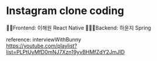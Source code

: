 # Instagram clone coding
👩‍💻Frontend: 이해원 React Native
👩🏻‍💻Backend: 하윤지 Spring

reference: interviewWithBunny <br>
https://youtube.com/playlist?list=PLPtUyMfD0mNJ7Xzn19yvBHMfZdY2JmJID
